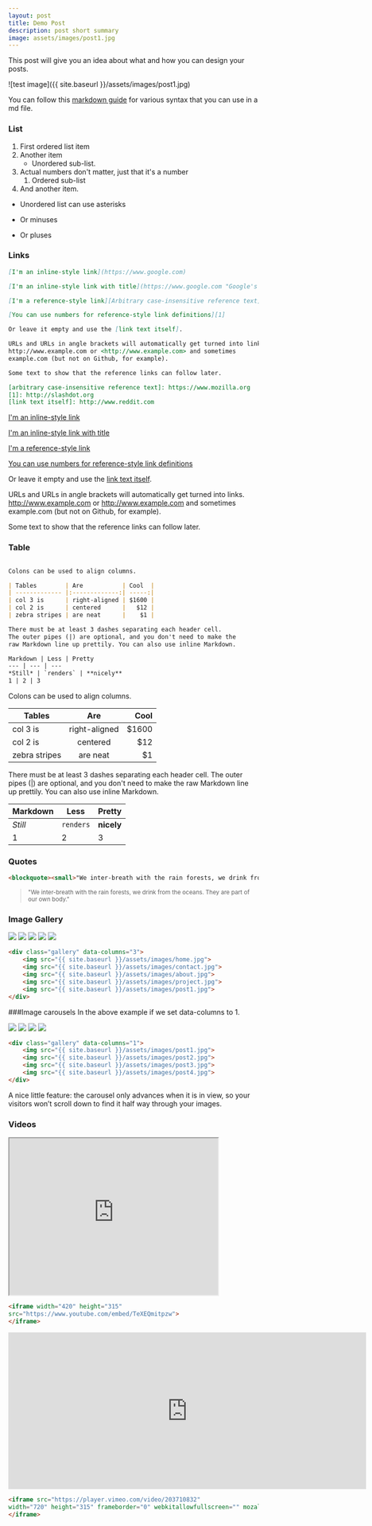 ```yaml
---
layout: post
title: Demo Post
description: post short summary
image: assets/images/post1.jpg
---
```

This post will give you an idea about what and how you can design your posts.

![test image]({{ site.baseurl }}/assets/images/post1.jpg)

You can follow this [markdown guide](https://www.markdownguide.org/basic-syntax/) for various syntax that you can use in a md file.
### List 
1. First ordered list item
2. Another item
    * Unordered sub-list. 
1. Actual numbers don't matter, just that it's a number
    1. Ordered sub-list
4. And another item.  

* Unordered list can use asterisks
- Or minuses
+ Or pluses

### Links

```md
[I'm an inline-style link](https://www.google.com)

[I'm an inline-style link with title](https://www.google.com "Google's Homepage")

[I'm a reference-style link][Arbitrary case-insensitive reference text]

[You can use numbers for reference-style link definitions][1]

Or leave it empty and use the [link text itself].

URLs and URLs in angle brackets will automatically get turned into links. 
http://www.example.com or <http://www.example.com> and sometimes 
example.com (but not on Github, for example).

Some text to show that the reference links can follow later.

[arbitrary case-insensitive reference text]: https://www.mozilla.org
[1]: http://slashdot.org
[link text itself]: http://www.reddit.com
```
[I'm an inline-style link](https://www.google.com)

[I'm an inline-style link with title](https://www.google.com "Google's Homepage")

[I'm a reference-style link][Arbitrary case-insensitive reference text]

[You can use numbers for reference-style link definitions][1]

Or leave it empty and use the [link text itself].

URLs and URLs in angle brackets will automatically get turned into links. 
http://www.example.com or <http://www.example.com> and sometimes 
example.com (but not on Github, for example).

Some text to show that the reference links can follow later.

[arbitrary case-insensitive reference text]: https://www.mozilla.org
[1]: http://slashdot.org
[link text itself]: http://www.reddit.com


### Table

```md

Colons can be used to align columns.

| Tables        | Are           | Cool  |
| ------------- |:-------------:| -----:|
| col 3 is      | right-aligned | $1600 |
| col 2 is      | centered      |   $12 |
| zebra stripes | are neat      |    $1 |

There must be at least 3 dashes separating each header cell.
The outer pipes (|) are optional, and you don't need to make the 
raw Markdown line up prettily. You can also use inline Markdown.

Markdown | Less | Pretty
--- | --- | ---
*Still* | `renders` | **nicely**
1 | 2 | 3

```
Colons can be used to align columns.

| Tables        | Are           | Cool  |
| ------------- |:-------------:| -----:|
| col 3 is      | right-aligned | $1600 |
| col 2 is      | centered      |   $12 |
| zebra stripes | are neat      |    $1 |

There must be at least 3 dashes separating each header cell.
The outer pipes (|) are optional, and you don't need to make the 
raw Markdown line up prettily. You can also use inline Markdown.

Markdown | Less | Pretty
--- | --- | ---
*Still* | `renders` | **nicely**
1 | 2 | 3

### Quotes
```md
<blockquote><small>"We inter-breath with the rain forests, we drink from the oceans.  They are part of our own body."</small></blockquote>
```
<blockquote><small>"We inter-breath with the rain forests, we drink from the oceans.  They are part of our own body."</small></blockquote>

### Image Gallery

<div class="gallery" data-columns="3">
    <img src="{{ site.baseurl }}/assets/images/home.jpg">
    <img src="{{ site.baseurl }}/assets/images/contact.jpg">
    <img src="{{ site.baseurl }}/assets/images/about.jpg">
    <img src="{{ site.baseurl }}/assets/images/project.jpg">
    <img src="{{ site.baseurl }}/assets/images/post1.jpg">
</div>

```html
<div class="gallery" data-columns="3">
    <img src="{{ site.baseurl }}/assets/images/home.jpg">
    <img src="{{ site.baseurl }}/assets/images/contact.jpg">
    <img src="{{ site.baseurl }}/assets/images/about.jpg">
    <img src="{{ site.baseurl }}/assets/images/project.jpg">
    <img src="{{ site.baseurl }}/assets/images/post1.jpg">
</div>
```

###Image carousels
In the above example if we set data-columns to 1.

<div class="gallery" data-columns="1">
    <img src="{{ site.baseurl }}/assets/images/post1.jpg">
    <img src="{{ site.baseurl }}/assets/images/post2.jpg">
    <img src="{{ site.baseurl }}/assets/images/post3.jpg">
    <img src="{{ site.baseurl }}/assets/images/post4.jpg">
</div>

```html
<div class="gallery" data-columns="1">
    <img src="{{ site.baseurl }}/assets/images/post1.jpg">
    <img src="{{ site.baseurl }}/assets/images/post2.jpg">
    <img src="{{ site.baseurl }}/assets/images/post3.jpg">
    <img src="{{ site.baseurl }}/assets/images/post4.jpg">
</div>
```

A nice little feature: the carousel only advances when it is in view, so your visitors won’t scroll down to find it half way through your images.

### Videos

<iframe width="420" height="315"
src="https://www.youtube.com/embed/TeXEQmitpzw">
</iframe>


```html
<iframe width="420" height="315"
src="https://www.youtube.com/embed/TeXEQmitpzw">
</iframe>
```

<iframe src="https://player.vimeo.com/video/203710832" 
width="720" height="315" frameborder="0" webkitallowfullscreen="" mozallowfullscreen="" allowfullscreen="">
</iframe>

```html
<iframe src="https://player.vimeo.com/video/203710832" 
width="720" height="315" frameborder="0" webkitallowfullscreen="" mozallowfullscreen="" allowfullscreen="">
</iframe>
```